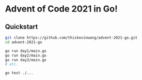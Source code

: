 # Advent of Code 2021 in Go!

## Quickstart

```bash
git clone https://github.com/thiskevinwang/advent-2021-go.git
cd advent-2021-go

go run day1/main.go
go run day2/main.go
go run day3/main.go
# etc.

go test ./...
```
